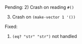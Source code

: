 Pending:
2) Crash on reading `#()`

3) Crash on `(make-vector 1 '())`

Fixed:
1) `(eq? "str" "str")` not handled

